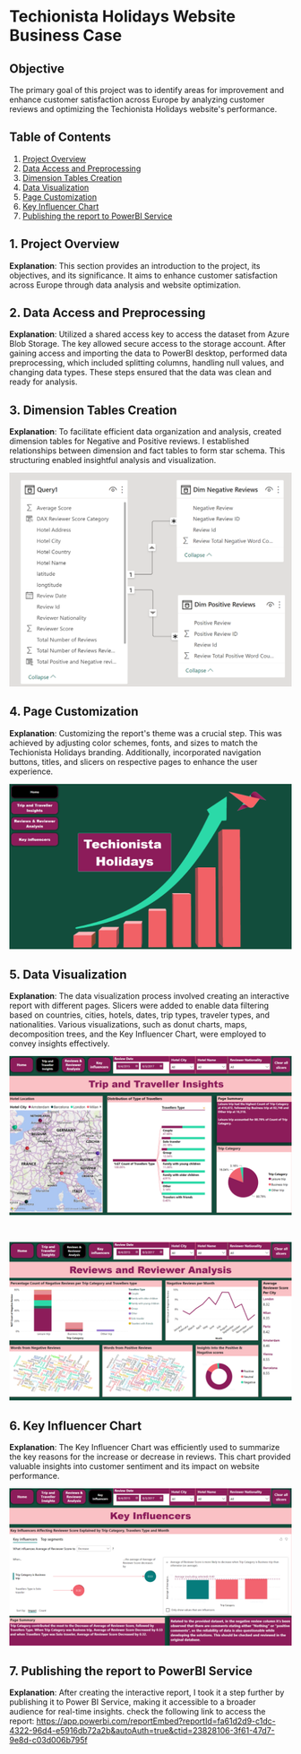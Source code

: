 # Techionista Holidays Website Business Case

## Objective
The primary goal of this project was to identify areas for improvement and enhance customer satisfaction across Europe by analyzing customer reviews and optimizing the Techionista Holidays website's performance.

## Table of Contents
1. [Project Overview](#project-overview)
2. [Data Access and Preprocessing](#data-access-and-preprocessing)
3. [Dimension Tables Creation](#dimension-tables-creation)
4. [Data Visualization](#data-visualization)
5. [Page Customization](#page-customization)
6. [Key Influencer Chart](#key-influencer-chart)
7. [Publishing the report to PowerBI Service](#Publishing-the-report-to-PowerBI-Service)


## 1. Project Overview<a name="project-overview"></a>
**Explanation**: This section provides an introduction to the project, its objectives, and its significance. It aims to enhance customer satisfaction across Europe through data analysis and website optimization.

## 2. Data Access and Preprocessing<a name="data-access-and-preprocessing"></a>
**Explanation**: Utilized a shared access key to access the dataset from Azure Blob Storage. The key allowed secure access to the storage account. After gaining access and importing the data to PowerBI desktop, performed data preprocessing, which included splitting columns, handling null values, and changing data types. These steps ensured that the data was clean and ready for analysis.

## 3. Dimension Tables Creation<a name="dimension-tables-creation"></a>
**Explanation**: To facilitate efficient data organization and analysis, created dimension tables for Negative and Positive reviews. I established relationships between dimension and fact tables to form star schema. This structuring enabled insightful analysis and visualization.

![](https://github.com/Javeria-Umer/Report-on-Techionista-Holidays-website/blob/main/Techionista%20holidays%20website-model.png?raw=true)

## 4. Page Customization<a name="page-customization"></a>
**Explanation**: Customizing the report's theme was a crucial step. This was achieved by adjusting color schemes, fonts, and sizes to match the Techionista Holidays branding. Additionally, incorporated navigation buttons, titles, and slicers on respective pages to enhance the user experience.

![](https://github.com/Javeria-Umer/Report-on-Techionista-Holidays-website/blob/main/Techionista%20holidays%20website-home.png?raw=true)

## 5. Data Visualization<a name="data-visualization"></a>
**Explanation**: The data visualization process involved creating an interactive report with different pages. Slicers were added to enable data filtering based on countries, cities, hotels, dates, trip types, traveler types, and nationalities. Various visualizations, such as donut charts, maps, decomposition trees, and the Key Influencer Chart, were employed to convey insights effectively.

![](https://github.com/Javeria-Umer/Report-on-Techionista-Holidays-website/blob/main/Techionista%20holidays%20website-trip.png?raw=true)

<br> <!-- This line creates a gap -->

![](https://github.com/Javeria-Umer/Report-on-Techionista-Holidays-website/blob/main/Techionista%20holidays%20website-review.png?raw=true)


## 6. Key Influencer Chart<a name="key-influencer-chart"></a>
**Explanation**: The Key Influencer Chart was efficiently used to summarize the key reasons for the increase or decrease in reviews. This chart provided valuable insights into customer sentiment and its impact on website performance.

![](https://github.com/Javeria-Umer/Report-on-Techionista-Holidays-website/blob/main/Techionista%20holidays%20website-key%20influencer.png?raw=true)

## 7. Publishing the report to PowerBI Service<a name="Publishing-the-report-to-PowerBI-Service"></a>
**Explanation**: After creating the interactive report, I took it a step further by publishing it to Power BI Service, making it accessible to a broader audience for real-time insights.
check the following link to access the report:
https://app.powerbi.com/reportEmbed?reportId=fa61d2d9-c1dc-4322-96d4-e5916db72a2b&autoAuth=true&ctid=23828106-3f61-47d7-9e8d-c03d006b795f
